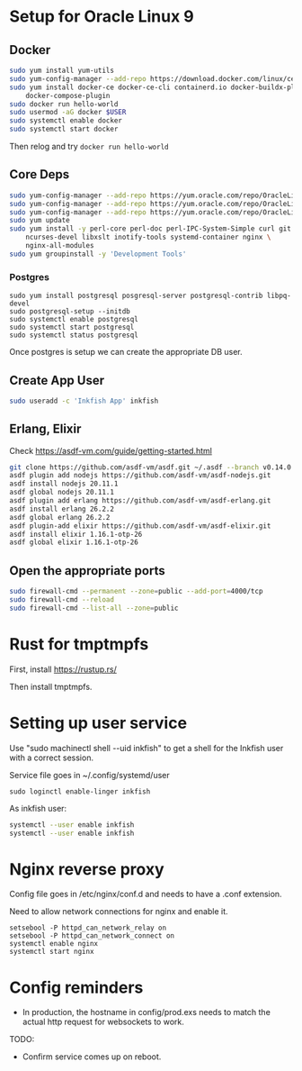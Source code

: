 
# Setup for Oracle Linux 9

## Docker

```bash
sudo yum install yum-utils
sudo yum-config-manager --add-repo https://download.docker.com/linux/centos/docker-ce.repo
sudo yum install docker-ce docker-ce-cli containerd.io docker-buildx-plugin \
	docker-compose-plugin
sudo docker run hello-world
sudo usermod -aG docker $USER
sudo systemctl enable docker
sudo systemctl start docker
```

Then relog and try ```docker run hello-world```


## Core Deps

```bash
sudo yum-config-manager --add-repo https://yum.oracle.com/repo/OracleLinux/OL9/appstream/x86_64
sudo yum-config-manager --add-repo https://yum.oracle.com/repo/OracleLinux/OL9/addons/x86_64
sudo yum-config-manager --add-repo https://yum.oracle.com/repo/OracleLinux/OL9/developer/EPEL/x86_64
sudo yum update
sudo yum install -y perl-core perl-doc perl-IPC-System-Simple curl git \
	ncurses-devel libxslt inotify-tools systemd-container nginx \
	nginx-all-modules
sudo yum groupinstall -y 'Development Tools'
```

### Postgres

```
sudo yum install postgresql posgresql-server postgresql-contrib libpq-devel
sudo postgresql-setup --initdb
sudo systemctl enable postgresql
sudo systemctl start postgresql
sudo systemctl status postgresql
```

Once postgres is setup we can create the appropriate DB user.


## Create App User

```bash
sudo useradd -c 'Inkfish App' inkfish
```

## Erlang, Elixir

Check https://asdf-vm.com/guide/getting-started.html

```bash
git clone https://github.com/asdf-vm/asdf.git ~/.asdf --branch v0.14.0
asdf plugin add nodejs https://github.com/asdf-vm/asdf-nodejs.git
asdf install nodejs 20.11.1
asdf global nodejs 20.11.1
asdf plugin add erlang https://github.com/asdf-vm/asdf-erlang.git
asdf install erlang 26.2.2
asdf global erlang 26.2.2
asdf plugin-add elixir https://github.com/asdf-vm/asdf-elixir.git
asdf install elixir 1.16.1-otp-26
asdf global elixir 1.16.1-otp-26
```


## Open the appropriate ports

```bash
sudo firewall-cmd --permanent --zone=public --add-port=4000/tcp
sudo firewall-cmd --reload
sudo firewall-cmd --list-all --zone=public
```

# Rust for tmptmpfs

First, install https://rustup.rs/

Then install tmptmpfs.


# Setting up user service

Use "sudo machinectl shell --uid inkfish" to get a shell
for the Inkfish user with a correct session.

Service file goes in ~/.config/systemd/user

```
sudo loginctl enable-linger inkfish
```

As inkfish user:

```bash
systemctl --user enable inkfish
systemctl --user enable inkfish
```

# Nginx reverse proxy

Config file goes in /etc/nginx/conf.d and needs to have
a .conf extension.

Need to allow network connections for nginx and enable it.

```
setsebool -P httpd_can_network_relay on
setsebool -P httpd_can_network_connect on
systemctl enable nginx
systemctl start nginx
```

# Config reminders

 - In production, the hostname in config/prod.exs needs to
   match the actual http request for websockets to work.

TODO:

 - Confirm service comes up on reboot.





